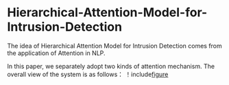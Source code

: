 # Hierarchical-Attention-Model-for-Intrusion-Detection
The idea of Hierarchical Attention Model for Intrusion Detection comes from the application of Attention in NLP.

In this paper, we separately adopt two kinds of attention mechanism. The overall view of the system is as follows：
！include[figure](https://github.com/FlamingJay/Hierarchical-Attention-Model-for-Intrusion-Detection/blob/master/figure/model.png)

